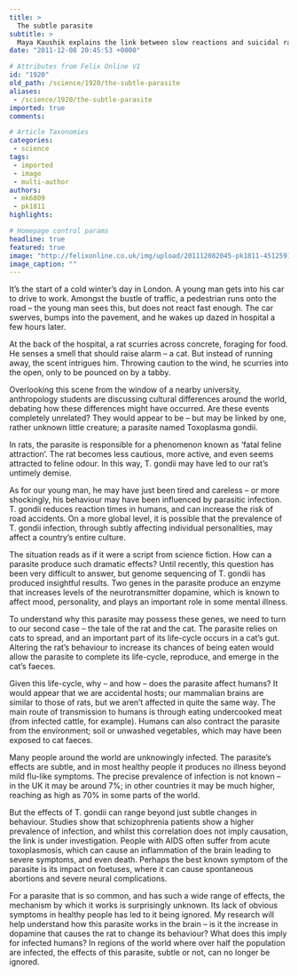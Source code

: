 ```yaml
---
title: >
  The subtle parasite
subtitle: >
  Maya Kaushik explains the link between slow reactions and suicidal rats
date: "2011-12-08 20:45:53 +0000"

# Attributes from Felix Online V1
id: "1920"
old_path: /science/1920/the-subtle-parasite
aliases:
 - /science/1920/the-subtle-parasite
imported: true
comments:

# Article Taxonomies
categories:
 - science
tags:
 - imported
 - image
 - multi-author
authors:
 - mk6809
 - pk1811
highlights:

# Homepage control params
headline: true
featured: true
image: "http://felixonline.co.uk/img/upload/201112082045-pk1811-45125915.winterdriveway.jpg"
image_caption: ""
---
```


It’s the start of a cold winter’s day in London. A young man gets into his car to drive to work. Amongst the bustle of traffic, a pedestrian runs onto the road – the young man sees this, but does not react fast enough. The car swerves, bumps into the pavement, and he wakes up dazed in hospital a few hours later.

At the back of the hospital, a rat scurries across concrete, foraging for food. He senses a smell that should raise alarm – a cat. But instead of running away, the scent intrigues him. Throwing caution to the wind, he scurries into the open, only to be pounced on by a tabby.

Overlooking this scene from the window of a nearby university, anthropology students are discussing cultural differences around the world, debating how these differences might have occurred.
 Are these events completely unrelated? They would appear to be – but may be linked by one, rather unknown little creature; a parasite named Toxoplasma gondii.

In rats, the parasite is responsible for a phenomenon known as ‘fatal feline attraction’. The rat becomes less cautious, more active, and even seems attracted to feline odour. In this way, T. gondii may have led to our rat’s untimely demise.

As for our young man, he may have just been tired and careless – or more shockingly, his behaviour may have been influenced by parasitic infection. T. gondii reduces reaction times in humans, and can increase the risk of road accidents. On a more global level, it is possible that the prevalence of T. gondii infection, through subtly affecting individual personalities, may affect a country’s entire culture.

The situation reads as if it were a script from science fiction. How can a parasite produce such dramatic effects? Until recently, this question has been very difficult to answer, but genome sequencing of T. gondii has produced insightful results. Two genes in the parasite produce an enzyme that increases levels of the neurotransmitter dopamine, which is known to affect mood, personality, and plays an important role in some mental illness.

To understand why this parasite may possess these genes, we need to turn to our second case – the tale of the rat and the cat. The parasite relies on cats to spread, and an important part of its life-cycle occurs in a cat’s gut. Altering the rat’s behaviour to increase its chances of being eaten would allow the parasite to complete its life-cycle, reproduce, and emerge in the cat’s faeces.

Given this life-cycle, why – and how – does the parasite affect humans? It would appear that we are accidental hosts; our mammalian brains are similar to those of rats, but we aren’t affected in quite the same way. The main route of transmission to humans is through eating undercooked meat (from infected cattle, for example). Humans can also contract the parasite from the environment; soil or unwashed vegetables, which may have been exposed to cat faeces.

Many people around the world are unknowingly infected. The parasite’s effects are subtle, and in most healthy people it produces no illness beyond mild flu-like symptoms. The precise prevalence of infection is not known – in the UK it may be around 7%; in other countries it may be much higher, reaching as high as 70% in some parts of the world.

But the effects of T. gondii can range beyond just subtle changes in behaviour. Studies show that schizophrenia patients show a higher prevalence of infection, and whilst this correlation does not imply causation, the link is under investigation. People with AIDS often suffer from acute toxoplasmosis, which can cause an inflammation of the brain leading to severe symptoms, and even death. Perhaps the best known symptom of the parasite is its impact on foetuses, where it can cause spontaneous abortions and severe neural complications.

For a parasite that is so common, and has such a wide range of effects, the mechanism by which it works is surprisingly unknown. Its lack of obvious symptoms in healthy people has led to it being ignored. My research will help understand how this parasite works in the brain – is it the increase in dopamine that causes the rat to change its behaviour? What does this imply for infected humans? In regions of the world where over half the population are infected, the effects of this parasite, subtle or not, can no longer be ignored.

